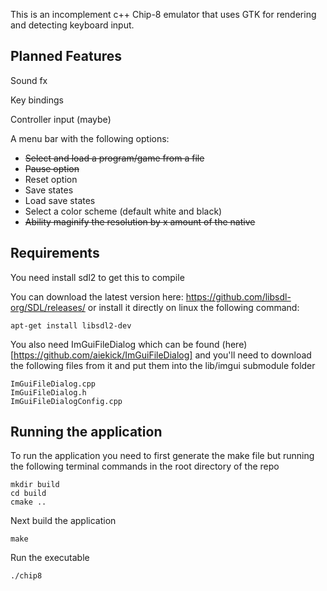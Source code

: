 This is an incomplement c++ Chip-8 emulator that uses GTK for rendering and detecting keyboard input. 

## Planned Features
Sound fx

Key bindings

Controller input (maybe)

A menu bar with the following options:
- ~~Select and load a program/game from a file~~
- ~~Pause option~~
- Reset option
- Save states
- Load save states
- Select a color scheme (default white and black)
- ~~Ability maginify the resolution by x amount of the native~~

## Requirements
You need install sdl2 to get this to compile

You can download the latest version here: https://github.com/libsdl-org/SDL/releases/ or install it directly on linux the following command:
```
apt-get install libsdl2-dev
```

You also need ImGuiFileDialog which can be found (here)[https://github.com/aiekick/ImGuiFileDialog] and you'll need to download the following files from it and put them into the lib/imgui submodule folder
```
ImGuiFileDialog.cpp
ImGuiFileDialog.h
ImGuiFileDialogConfig.cpp

```


## Running the application
To run the application you need to first generate the make file but running the following terminal commands in the root directory of the repo

```
mkdir build
cd build
cmake ..
```

Next build the application

```
make
```

Run the executable

```
./chip8
```